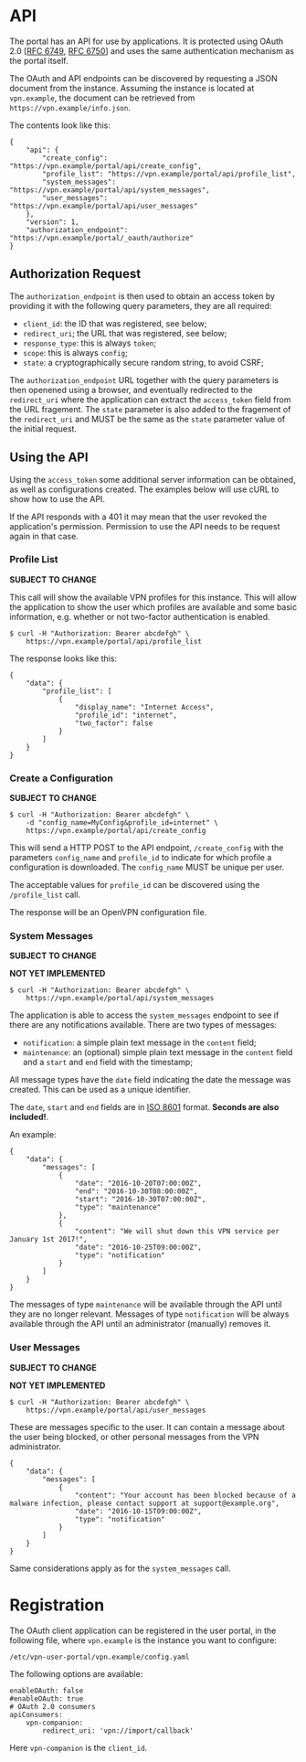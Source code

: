 # API

The portal has an API for use by applications. It is protected using OAuth 2.0
[[RFC 6749](https://tools.ietf.org/html/rfc6749), 
[RFC 6750](https://tools.ietf.org/html/rfc6750)] and uses the same 
authentication mechanism as the portal itself.

The OAuth and API endpoints can be discovered by requesting a JSON document
from the instance. Assuming the instance is located at `vpn.example`, the 
document can be retrieved from `https://vpn.example/info.json`. 

The contents look like this:

    {
        "api": {
            "create_config": "https://vpn.example/portal/api/create_config",
            "profile_list": "https://vpn.example/portal/api/profile_list",
            "system_messages": "https://vpn.example/portal/api/system_messages",
            "user_messages": "https://vpn.example/portal/api/user_messages"
        },
        "version": 1,
        "authorization_endpoint": "https://vpn.example/portal/_oauth/authorize"
    }


## Authorization Request 

The `authorization_endpoint` is then used to obtain an access token by 
providing it with the following query parameters, they are all required:

* `client_id`: the ID that was registered, see below;
* `redirect_uri`; the URL that was registered, see below;
* `response_type`: this is always `token`;
* `scope`: this is always `config`;
* `state`: a cryptographically secure random string, to avoid CSRF;

The `authorization_endpoint` URL together with the query parameters is then 
openened using a browser, and eventually redirected to the `redirect_uri` where
the application can extract the `access_token` field from the URL fragement. 
The `state` parameter is also added to the fragement of the `redirect_uri` and 
MUST be the same as the `state` parameter value of the initial request.

## Using the API

Using the `access_token` some additional server information can be obtained, 
as well as configurations created. The examples below will use cURL to show 
how to use the API.

If the API responds with a 401 it may mean that the user revoked the 
application's permission. Permission to use the API needs to be request again
in that case.

### Profile List

**SUBJECT TO CHANGE**

This call will show the available VPN profiles for this instance. This will 
allow the application to show the user which profiles are available and some 
basic information, e.g. whether or not two-factor authentication is enabled.

    $ curl -H "Authorization: Bearer abcdefgh" \
        https://vpn.example/portal/api/profile_list

The response looks like this:

    {
        "data": {
            "profile_list": [
                {
                    "display_name": "Internet Access",
                    "profile_id": "internet",
                    "two_factor": false
                }
            ]
        }
    }

### Create a Configuration

**SUBJECT TO CHANGE**

    $ curl -H "Authorization: Bearer abcdefgh" \
        -d "config_name=MyConfig&profile_id=internet" \
        https://vpn.example/portal/api/create_config

This will send a HTTP POST to the API endpoint, `/create_config` with the 
parameters `config_name` and `profile_id` to indicate for which profile a 
configuration is downloaded. The `config_name` MUST be unique per user.

The acceptable values for `profile_id` can be discovered using the 
`/profile_list` call.

The response will be an OpenVPN configuration file.

### System Messages

**SUBJECT TO CHANGE**

**NOT YET IMPLEMENTED**

    $ curl -H "Authorization: Bearer abcdefgh" \
        https://vpn.example/portal/api/system_messages

The application is able to access the `system_messages` endpoint to see if 
there are any notifications available. There are two types of messages:

* `notification`: a simple plain text message in the `content` field;
* `maintenance`: an (optional) simple plain text message in the `content` field
  and a `start` and `end` field with the timestamp;

All message types have the `date` field indicating the date the message was 
created. This can be used as a unique identifier.

The `date`, `start` and `end` fields are in
[ISO 8601](https://en.wikipedia.org/wiki/ISO_8601#Combined_date_and_time_representations) 
format. **Seconds are also included!**.

An example:

    {
        "data": {
            "messages": [
                {
                    "date": "2016-10-20T07:00:00Z",
                    "end": "2016-10-30T08:00:00Z",
                    "start": "2016-10-30T07:00:00Z",
                    "type": "maintenance"
                },
                {
                    "content": "We will shut down this VPN service per January 1st 2017!",
                    "date": "2016-10-25T09:00:00Z",
                    "type": "notification"
                }
            ]
        }
    }

The messages of type `maintenance` will be available through the API until they 
are no longer relevant. Messages of type `notification` will be always 
available through the API until an administrator (manually) removes it.

### User Messages

**SUBJECT TO CHANGE**

**NOT YET IMPLEMENTED**

    $ curl -H "Authorization: Bearer abcdefgh" \
        https://vpn.example/portal/api/user_messages

These are messages specific to the user. It can contain a message about the 
user being blocked, or other personal messages from the VPN administrator.

    {
        "data": {
            "messages": [
                {
                    "content": "Your account has been blocked because of a malware infection, please contact support at support@example.org",
                    "date": "2016-10-15T09:00:00Z",
                    "type": "notification"
                }
            ]
        }
    }

Same considerations apply as for the `system_messages` call.

# Registration

The OAuth client application can be registered in the user portal, in the 
following file, where `vpn.example` is the instance you want to configure:

    /etc/vpn-user-portal/vpn.example/config.yaml

The following options are available:

    enableOAuth: false
    #enableOAuth: true
    # OAuth 2.0 consumers
    apiConsumers:
        vpn-companion:
            redirect_uri: 'vpn://import/callback'

Here `vpn-companion` is the `client_id`.
